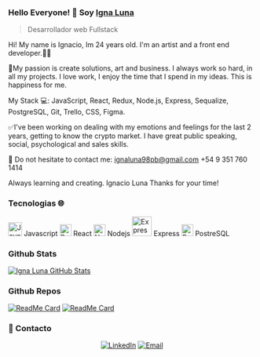 ### Hello Everyone! 👋 Soy [Igna Luna](https://www.instagram.com/ignaluna98/?hl=es)
> Desarrollador web Fullstack
<div>
 <p>
Hi! My name is Ignacio, Im 24 years old.
I'm an artist and a front end developer.👩‍💻

🖤My passion is create solutions, art and business. 
I always work so hard, in all my projects. I love work, I enjoy the time that I spend in my ideas. This is happiness for me. 

My Stack 💻:
JavaScript, React, Redux, Node.js, Express, Sequalize, PostgreSQL, Git, Trello, CSS, Figma.

✅I've been working on dealing with my emotions and feelings for the last 2 years, getting to know the crypto market. I have great public speaking, social, psychological and sales skills.

📩 Do not hesitate to contact me: ignaluna98pb@gmail.com +54 9 351 760 1414

Always learning and creating. Ignacio Luna Thanks for your time!
</p>
</div>

### Tecnologias 🌐

<img src="https://cdn-icons-png.flaticon.com/512/5968/5968292.png" alt="Javascript" width="28"> Javascript
<img src="https://cdn-icons-png.flaticon.com/512/753/753244.png" alt="React" width="24"> React
<img src="https://everythingiknows.com/wp-content/uploads/2022/04/node-js-new.png" alt="Nodejs" width="24"> Nodejs
<img src="https://i.imgur.com/8j4ZT5t.png" alt="Express" width="40"> Express 
<img src="https://i.imgur.com/PCRqY4d.png" alt="PostreSQL" width="24"> PostreSQL 

### Github Stats

[![Igna Luna GitHub Stats](https://github-readme-stats.vercel.app/api?username=ignaluna&show_icons=true&count_private=true)](https://github.com/anandmainali)

### Github Repos

[![ReadMe Card](https://github-readme-stats.vercel.app/api/pin/?username=ignaluna&repo=Pokemon&show_owner=true)](https://github.com/ignaluna/Pokemon)
[![ReadMe Card](https://github-readme-stats.vercel.app/api/pin/?username=Gasnis&repo=Grupo13-PF&show_owner=false)](https://github.com/Gasnis/Grupo13-PF)

<h3> 🤝 Contacto </h3>

<p align="center">
<a href="https://www.linkedin.com/in/ignaluna/" target="_blank"><img alt="LinkedIn" src="https://img.shields.io/badge/LinkedIn-@ignaluna-blue?style=flat&logo=linkedin"></a>
<a href="mailto:ignaluna98pb@gmail.com"><img alt="Email" src="https://img.shields.io/badge/Email-ignaluna98pb@gmail.com-blue?style=flat&logo=gmail"></a>
</p>
